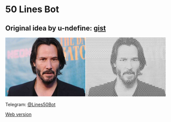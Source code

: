 # 50 Lines Bot

## Original idea by u-ndefine: [gist](https://gist.github.com/u-ndefine/8e4bc21be4275f87fefe7b2a68487161)
![Demo](demo.png)

Telegram: [@Lines50Bot](https://tttttt.me/Lines50Bot)

[Web version](https://loskir.github.io/50-lines)
